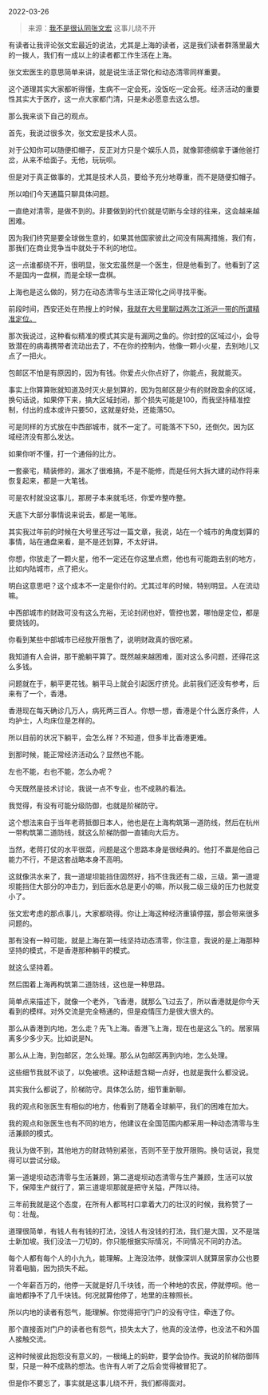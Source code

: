 2022-03-26

> 来源：[我不是很认同张文宏](http://mp.weixin.qq.com/s?__biz=MzU3NDc5Nzc0NQ==&mid=2247514871&idx=1&sn=76cb741a4c5c5a190c6c4ca78b9fe261&chksm=fd2e1829ca59913ffc7ec83cc16848b88a11b2c34b286d38551a685af778c7bf0255e80715a9&scene=27#wechat_redirect)
> 这事儿绕不开

有读者让我评论张文宏最近的说法，尤其是上海的读者，这是我们读者群落里最大的一拨人，我们有一成以上的读者都工作生活在上海。  

  

张文宏医生的意思简单来讲，就是说生活正常化和动态清零同样重要。  

  

这个道理其实大家都听得懂，生病不一定会死，没饭吃一定会死。经济活动的重要性其实大于医疗，这一点大家都门清，只是未必愿意去这么想。

  

那么我来谈下自己的观点。  

  

首先，我说过很多次，张文宏是技术人员。

  

对于公知你可以随便扣帽子，反正对方只是个娱乐人员，就像郭德纲拿于谦他爸打岔，从来不给面子。无他，玩玩呗。

  

但是对于真正做事的，尤其是技术人员，要给予充分地尊重，而不是随便扣帽子。

  

所以咱们今天通篇只聊具体问题。  

  

一直绝对清零，是做不到的。非要做到的代价就是切断与全球的往来，这会越来越困难。  

  

因为我们终究是要全球做生意的，如果其他国家彼此之间没有隔离措施，我们有，那我们在商业竞争当中就处于不利的地位。  

  

这一点谁都绕不开，很明显，张文宏虽然是一个医生，但是他看到了。他看到了这不是国内一盘棋，而是全球一盘棋。  

  

上海也是这么做的，努力在动态清零与生活正常化之间寻找平衡。  

  

前段时间，西安还处在热搜上的时候，[我就在大号里聊过两次江浙沪一带的所谓精准定位。](https://mp.weixin.qq.com/s?__biz=MzU0MjYwNDU2Mw==&mid=2247503566&idx=1&sn=1745bfef9f263e8fcb744b4d6fb5738b&chksm=fb1aa2b2cc6d2ba48e70bc301b564cb7c077d21a6ada7a0eac7f0fcf9dca7592753091aa5e7b&token=938469754&lang=zh_CN&scene=21#wechat_redirect)  

  

那次我说过，这种看似精准的模式其实是有漏网之鱼的。你封控的区域过小，会导致潜在的病毒携带者流动出去了，不在你的控制内，他像一颗小火星，去别地儿又点了一把火。  

  

包邮区不怕是有原因的，因为有钱。你爱点火你点好了，你能点，我就能灭。

  

事实上你算算账就知道及时灭火是划算的，因为包邮区是少有的财政盈余的区域，换句话说，如果停下来，搞大区域封闭，那个损失可能是100，而我坚持精准控制，付出的成本或许只要50，这就是好处，还能落50。  

  

可是同样的方式放在中西部城市，就不一定了。可能落不下50，还倒欠。因为区域经济没有那么发达。

  

如果你听不懂，打一个通俗的比方。

  

一套豪宅，精装修的，漏水了很难搞，不是不能修，而是任何大拆大建的动作将来恢复起来，都是一大笔钱。

  

可是农村就没这事儿，那房子本来就毛坯，你爱咋整咋整。

  

天底下大部分事情说来说去，都是一笔账。  

  

其实我过年前的时候在大号里还写过一篇文章，我说，站在一个城市的角度划算的事情，站在通盘来看，是不是还划算，不太好讲。

  

你想，你放走了一颗火星，他不一定还在你这里点燃，他也有可能跑去别的地方，比如内陆城市，点了把火。  

  

明白这意思吧？这个成本不一定是你付的。尤其过年的时候，特别明显。人在流动嘛。  

  

中西部城市的财政可没有这么充裕，无论封闭也好，管控也罢，哪怕是定位，都是要烧钱的。  

  

你看到某些中部城市已经放开限售了，说明财政真的很吃紧。  

  

我知道有人会讲，那干脆躺平算了。既然越来越困难，面对这么多问题，还得花这么多钱。

  

问题就在于，躺平更花钱。躺平马上就会引起医疗挤兑。此前我们还没有参考，后来有了一个，香港。

  

香港现在每天确诊几万人，病死两三百人。你想一想，香港是个什么医疗条件，人均护士，人均床位是怎样的。

  

所以目前的状况下躺平，会怎么样？不知道，但多半比香港更难。

  

到那时候，能正常经济活动么？显然也不能。

  

左也不能，右也不能，怎么办呢？

  

今天既然是技术讨论，我说一点不专业，也不成熟的看法。

  

我觉得，有没有可能分级防御，也就是阶梯防守。

  

这个想法来自于当年老蒋抵御日本人，他也是在上海构筑第一道防线，然后在杭州一带构筑第二道防线，就这么阶梯防御一直铺向大后方。

  

当然，老蒋打仗的水平很菜，问题是这个思路本身是很经典的。他打不赢是他自己能力不行，不是这套战略本身不高明。

  

这就像洪水来了，我一道堤坝能挡住固然好，挡不住我还有二级，三级。第一道堤坝能挡住大部分的冲击力，到后面水总是更小的嘛，所以我二级三级的压力也就变小了。

  

张文宏考虑的那点事儿，大家都晓得。你让上海这种经济重镇停摆，那会带来很多问题的。

  

那有没有一种可能，就是上海在第一线坚持动态清零，你注意，我说的是上海那种坚持的模式，不是香港那种躺平的模式。

  

就这么坚持着。

  

然后围着上海再构筑第二道防线，这也是一种思路。

  

简单点来描述下，就像一个老外，飞香港，就那么飞过去了，所以香港就是你今天看到的模样。对外交流是完全畅通的，但是疫情压力是很大很大的。

  

那么从香港到内地，怎么走？先飞上海。香港飞上海，现在也是这么飞的。居家隔离多少多少天。比如说是N。

  

那么从上海，到包邮区，怎么处理。那么从包邮区再到内地，怎么处理。

  

这些细节我就不谈了，以免被喷。这种话题含糊一点好，也就是我什么都没说。

  

其实我什么都说了，阶梯防守。具体怎么防，细节重新聊。

  

我的观点和张医生有相似的地方，他看到了随着全球躺平，我们的困难在加大。  

  

我的观点和张医生也有不同的地方，他建议在全国范围内都采用一种动态清零与生活兼顾的模式。  

  

我认为做不到，其他地方的财政特别紧张，否则不至于放开限购。换句话说，我觉得可以尝试分级。

  

第一道堤坝动态清零与生活兼顾，第二道堤坝动态清零与生产兼顾，生活可以放下，保障生产就行了，第三道堤坝那就是把守关隘，严阵以待。

  

三年前我就是这个态度，在所有人都骂村口拿着大刀的壮汉的时候，我称赞了一句：壮哉。

  

道理很简单，有钱人有有钱的打法，没钱人有没钱的打法，我们是大国，又不是瑞士新加坡。我们没法一刀切的，你只能根据实际情况，不同情况不同的办法。  

  

每个人都有每个人的小九九，能理解。上海没法停，就像深圳人就算居家办公也要背着电脑，因为损失不起。  

  

一个年薪百万的，他停一天就是好几千块钱，而一个种地的农民，停就停呗。他一亩地都挣不了几千块钱。何况就算他停了，地里的庄稼照长。  

  

所以内地的读者有怨气，能理解。你觉得把守门户的没有守住，牵连了你。  

  

那个直接面对门户的读者也有怨气，损失太大了，他真的没法停，也没法不和外国人接触交流。  

  

这种时候彼此抱怨没有意义的，一根绳上的蚂蚱，要学会协作。我说的阶梯防御阵型，只是一种不成熟的想法。也许有人听了之后会觉得被冒犯了。  

  

但是你不要忘了，事实就是这事儿绕不开，我们都得面对。

